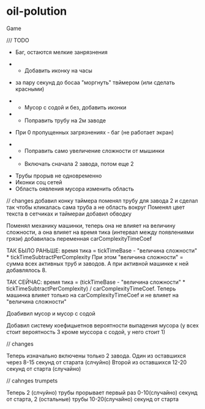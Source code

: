 # oil-polution
Game


/// TODO
- Баг, остаются мелкие занрязнения 
+ - Добавить иконку на часы 
- за пару секунд до босаа "моргнуть" твймером (или сделать красными)
+ - Мусор с содой и без, добавить иконки
+ - Поправить трубу на 2м заводе 
- При 0 пропущенных загрязнениях - баг (не работает экран)
+ - Поправить само увеличение сложности от мышинки
+ - Включать сначала 2 завода, потом еще 2
- Трубы прорыв не одновременно
- Иконки соц сетей 
- Область оявления мусора изменить область 

// changes 
добавил конку таймера
поменял трубу для завода 2 и сделал так чтобы кликалась сама труба а не область вокруг
Поменял цвет текста в сетчиках и таймераи добавил обводку


Поменял механику машинки, теперь она не влияет на величину сложности, а она влияет на время тика (интервал между появлениями грязи)
добавилась переменная carComplexityTimeCoef

ТАК БЫЛО РАНЬШЕ: время тика = tickTimeBase - "величина сложности" * tickTimeSubtractPerComplexity
При этом "величина сложности" = сумма всех активных труб и заводов. А при активной машинке к ней добавлялось 8.

ТАК СЕЙЧАС: время тика = (tickTimeBase - "величина сложности" * tickTimeSubtractPerComplexity) / carComplexityTimeCoef.
Теперь машинка влияет только на carComplexityTimeCoef и не влияет на "величина сложности"

Доабивил мусор и мусор с содой

Добавил систему коефицыетнов вероятности выпадения мусора (у всех стоит вероятность 3 кроме муссора с содой, у него стоит 1) 

// changes

Теперь изначально включены только 2 завода. 
Один из оставшихся через 8-15 секунд от старата (слчуйно) 
Второй из оставшихся 12-20 секунд от старта (случайно)


// cahnges trumpets

Теперь 2 (слчуйно) трубы прорывает первый раз 0-10(случайно) секунд от старта,
        2 (остальные) трубы 10-20(случайно) секунд от старта 